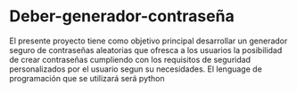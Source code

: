 # Deber-generador-contraseña
El presente proyecto tiene como objetivo principal desarrollar un generador seguro de contraseñas aleatorias que ofresca a los usuarios la posibilidad de crear contraseñas cumpliendo con los requisitos de seguridad personalizados por el usuario segun su necesidades. El lenguage de programación que se utilizará será python

